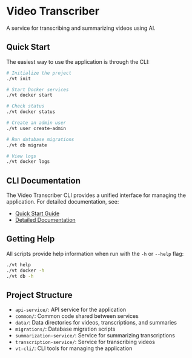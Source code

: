 # Video Transcriber

A service for transcribing and summarizing videos using AI.

## Quick Start

The easiest way to use the application is through the CLI:

```bash
# Initialize the project
./vt init

# Start Docker services
./vt docker start

# Check status
./vt docker status

# Create an admin user
./vt user create-admin

# Run database migrations
./vt db migrate

# View logs
./vt docker logs
```

## CLI Documentation

The Video Transcriber CLI provides a unified interface for managing the application. For detailed documentation, see:

- [Quick Start Guide](vt-cli/README-SCRIPTS.md)
- [Detailed Documentation](vt-cli/SCRIPTS.md)

## Getting Help

All scripts provide help information when run with the `-h` or `--help` flag:

```bash
./vt help
./vt docker -h
./vt db -h
```

## Project Structure

- `api-service/`: API service for the application
- `common/`: Common code shared between services
- `data/`: Data directories for videos, transcriptions, and summaries
- `migrations/`: Database migration scripts
- `summarization-service/`: Service for summarizing transcriptions
- `transcription-service/`: Service for transcribing videos
- `vt-cli/`: CLI tools for managing the application
